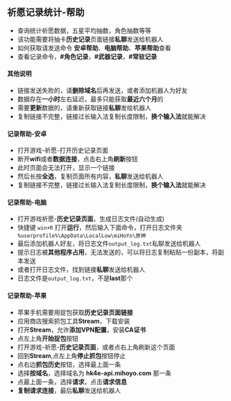 ## 祈愿记录统计-帮助
- 查询统计祈愿数据，五星平均抽数，角色抽数等等
- 该功能需要将抽卡**历史记录**页面链接**私聊**发送给机器人
- 如何获取请发送命令 **安卓帮助**、**电脑帮助**、**苹果帮助**查看
- 查看记录命令，**#角色记录**，**#武器记录**，**#常驻记录**

#### 其他说明
- 链接发送失败的，请**删除域名**后再发送，或者添加机器人为好友
- 数据存在**一小时**左右延迟，最多只能获取**最近六个月**的
- 需要**更新**数据的，请重新获取链接**私聊**发给机器人
- 复制链接不完整，链接过长输入法复制长度限制，**换个输入法**就能解决

#### 记录帮助-安卓
- 打开游戏-祈愿-打开历史记录页面
- 断开**wifi**或者**数据连接**，点击右上角**刷新**按钮
- 此时页面会无法打开，显示一个链接
- 然后长按**全选**，复制页面所有内容，**私聊**发送给机器人
- 复制链接不完整，链接过长输入法复制长度限制，**换个输入法**就能解决

#### 记录帮助-电脑
- 打开游戏祈愿-**历史记录页面**，生成日志文件(自动生成)
- 快捷键 `win+R` 打开**运行**，然后输入下面命令，打开日志文件夹
`%userprofile%\AppData\LocalLow\miHoYo\原神`
- 最后添加机器人好友，将日志文件`output_log.txt`私聊发送给机器人
- 提示日志被**其他程序占用**，无法发送的，可以将日志复制粘贴一份副本，将副本发送
- 或者打开日志文件，找到链接**私聊**发送给机器人
- 日志文件是`output_log.txt`，不是**last**那个

#### 记录帮助-苹果
- 苹果手机需要用捉包获取**历史记录页面链接**
- 应用商店搜索抓包工具**Stream**，下载安装
- 打开**Stream**，允许**添加VPN配置**，安装**CA证书**
- 点左上角**开始捉包**按钮
- 打开游戏-祈愿-**历史记录页面**，或者点右上角刷新这个页面
- 回到**Stream**,点左上角**停止抓包**按钮停止
- 点右边**抓包历史**按钮，选择最上面一条
- 选择**按域名**，选择域名为 **hk4e-api.mihoyo.com** 那一条
- 点最上面一条，选择**请求**，点击**请求信息**
- **复制请求连接**，最后**私聊**发送给机器人